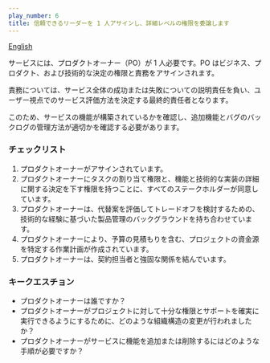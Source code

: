 ```yaml
---
play_number: 6
title: 信頼できるリーダーを 1 人アサインし、詳細レベルの権限を委譲します
---
```


[English]({{site.baseurl}}/#play6)

サービスには、プロダクトオーナー（PO）が 1 人必要です。PO はビジネス、プロダクト、および技術的な決定の権限と責務をアサインされます。

責務については、サービス全体の成功または失敗についての説明責任を負い、ユーザー視点でのサービス評価方法を決定する最終的責任者となります。

このため、サービスの機能が構築されているかを確認し、追加機能とバグのバックログの管理方法が適切かを確認する必要があります。

### チェックリスト

1. プロダクトオーナーがアサインされています。
2. プロダクトオーナーにタスクの割り当て権限と、機能と技術的な実装の詳細に関する決定を下す権限を持つことに、すべてのステークホルダーが同意しています。
3. プロダクトオーナーは、代替案を評価してトレードオフを検討するための、技術的な経験に基づいた製品管理のバックグラウンドを持ち合わせています。
4. プロダクトオーナーにより、予算の見積もりを含む、プロジェクトの資金源を特定する作業計画が作成されています。
5. プロダクトオーナーは、契約担当者と強固な関係を結んでいます。

### キークエスチョン

- プロダクトオーナーは誰ですか？
- プロダクトオーナーがプロジェクトに対して十分な権限とサポートを確実に実行できるようにするために、どのような組織構造の変更が行われましたか？
- プロダクトオーナーがサービスに機能を追加または削除するにはどのような手順が必要ですか？
